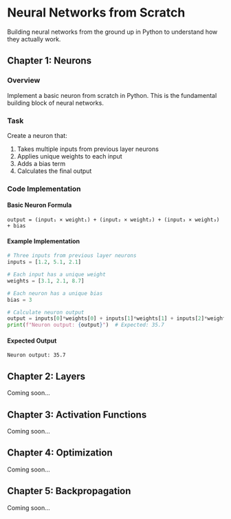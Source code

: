 # Neural Networks from Scratch

Building neural networks from the ground up in Python to understand how they actually work.


## Chapter 1: Neurons

### Overview
Implement a basic neuron from scratch in Python. This is the fundamental building block of neural networks.

### Task
Create a neuron that:

1. Takes multiple inputs from previous layer neurons
2. Applies unique weights to each input
3. Adds a bias term
4. Calculates the final output

### Code Implementation

#### Basic Neuron Formula
```
output = (input₁ × weight₁) + (input₂ × weight₂) + (input₃ × weight₃) + bias
```

#### Example Implementation
```python
# Three inputs from previous layer neurons
inputs = [1.2, 5.1, 2.1]

# Each input has a unique weight
weights = [3.1, 2.1, 8.7]

# Each neuron has a unique bias
bias = 3

# Calculate neuron output
output = inputs[0]*weights[0] + inputs[1]*weights[1] + inputs[2]*weights[2] + bias
print(f"Neuron output: {output}")  # Expected: 35.7
```

#### Expected Output
```
Neuron output: 35.7
```


## Chapter 2: Layers
Coming soon...

## Chapter 3: Activation Functions
Coming soon...

## Chapter 4: Optimization
Coming soon...

## Chapter 5: Backpropagation
Coming soon...